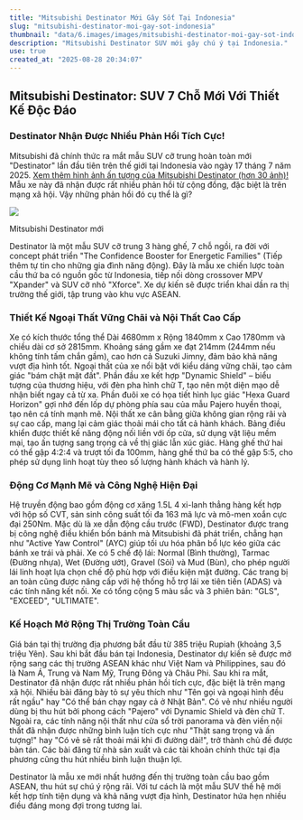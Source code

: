 ```yaml
---
title: "Mitsubishi Destinator Mới Gây Sốt Tại Indonesia"
slug: "mitsubishi-destinator-moi-gay-sot-indonesia"
thumbnail: "data/6.images/images/mitsubishi-destinator-moi-gay-sot-indonesia.webp"
description: "Mitsubishi Destinator SUV mới gây chú ý tại Indonesia."
use: true
created_at: "2025-08-28 20:34:07"
---
```


## Mitsubishi Destinator: SUV 7 Chỗ Mới Với Thiết Kế Độc Đáo

### Destinator Nhận Được Nhiều Phản Hồi Tích Cực!

Mitsubishi đã chính thức ra mắt mẫu SUV cỡ trung hoàn toàn mới "Destinator" lần đầu tiên trên thế giới tại Indonesia vào ngày 17 tháng 7 năm 2025.
[Xem thêm hình ảnh ấn tượng của Mitsubishi Destinator (hơn 30 ảnh)!](https://kuruma-news.jp/photo/939645)
Mẫu xe này đã nhận được rất nhiều phản hồi từ cộng đồng, đặc biệt là trên mạng xã hội.
Vậy những phản hồi đó cụ thể là gì?

![](/images/20250828-00939645-kurumans-000-1-view.webp)

Mitsubishi Destinator mới

Destinator là một mẫu SUV cỡ trung 3 hàng ghế, 7 chỗ ngồi, ra đời với concept phát triển "The Confidence Booster for Energetic Families" (Tiếp thêm tự tin cho những gia đình năng động).
Đây là mẫu xe chiến lược toàn cầu thứ ba có nguồn gốc từ Indonesia, tiếp nối dòng crossover MPV "Xpander" và SUV cỡ nhỏ "Xforce". Xe dự kiến sẽ được triển khai dần ra thị trường thế giới, tập trung vào khu vực ASEAN.

### Thiết Kế Ngoại Thất Vững Chãi và Nội Thất Cao Cấp

Xe có kích thước tổng thể Dài 4680mm x Rộng 1840mm x Cao 1780mm và chiều dài cơ sở 2815mm. Khoảng sáng gầm xe đạt 214mm (244mm nếu không tính tấm chắn gầm), cao hơn cả Suzuki Jimny, đảm bảo khả năng vượt địa hình tốt.
Ngoại thất của xe nổi bật với kiểu dáng vững chãi, tạo cảm giác "bám chặt mặt đất".
Phần đầu xe kết hợp "Dynamic Shield" – biểu tượng của thương hiệu, với đèn pha hình chữ T, tạo nên một diện mạo dễ nhận biết ngay cả từ xa.
Phần đuôi xe có họa tiết hình lục giác "Hexa Guard Horizon" gợi nhớ đến lốp dự phòng phía sau của mẫu Pajero huyền thoại, tạo nên cá tính mạnh mẽ.
Nội thất xe cân bằng giữa không gian rộng rãi và sự cao cấp, mang lại cảm giác thoải mái cho tất cả hành khách.
Bảng điều khiển được thiết kế năng động nối liền với ốp cửa, sử dụng vật liệu mềm mại, tạo ấn tượng sang trọng cả về thị giác lẫn xúc giác.
Hàng ghế thứ hai có thể gập 4:2:4 và trượt tối đa 100mm, hàng ghế thứ ba có thể gập 5:5, cho phép sử dụng linh hoạt tùy theo số lượng hành khách và hành lý.

### Động Cơ Mạnh Mẽ và Công Nghệ Hiện Đại

Hệ truyền động bao gồm động cơ xăng 1.5L 4 xi-lanh thẳng hàng kết hợp với hộp số CVT, sản sinh công suất tối đa 163 mã lực và mô-men xoắn cực đại 250Nm.
Mặc dù là xe dẫn động cầu trước (FWD), Destinator được trang bị công nghệ điều khiển bốn bánh mà Mitsubishi đã phát triển, chẳng hạn như "Active Yaw Control" (AYC) giúp tối ưu hóa phân bổ lực kéo giữa các bánh xe trái và phải.
Xe có 5 chế độ lái: Normal (Bình thường), Tarmac (Đường nhựa), Wet (Đường ướt), Gravel (Sỏi) và Mud (Bùn), cho phép người lái linh hoạt lựa chọn chế độ phù hợp với điều kiện mặt đường.
Các trang bị an toàn cũng được nâng cấp với hệ thống hỗ trợ lái xe tiên tiến (ADAS) và các tính năng kết nối.
Xe có tổng cộng 5 màu sắc và 3 phiên bản: "GLS", "EXCEED", "ULTIMATE".

### Kế Hoạch Mở Rộng Thị Trường Toàn Cầu

Giá bán tại thị trường địa phương bắt đầu từ 385 triệu Rupiah (khoảng 3,5 triệu Yên). Sau khi bắt đầu bán tại Indonesia, Destinator dự kiến sẽ được mở rộng sang các thị trường ASEAN khác như Việt Nam và Philippines, sau đó là Nam Á, Trung và Nam Mỹ, Trung Đông và Châu Phi.
Sau khi ra mắt, Destinator đã nhận được rất nhiều phản hồi tích cực, đặc biệt là trên mạng xã hội.
Nhiều bài đăng bày tỏ sự yêu thích như "Tên gọi và ngoại hình đều rất ngầu" hay "Có thể bán chạy ngay cả ở Nhật Bản". Có vẻ như nhiều người dùng bị thu hút bởi phong cách "Pajero" với Dynamic Shield và đèn chữ T.
Ngoài ra, các tính năng nội thất như cửa sổ trời panorama và đèn viền nội thất đã nhận được những bình luận tích cực như "Thật sang trọng và ấn tượng!" hay "Có vẻ sẽ rất thoải mái khi đi đường dài!", trở thành chủ đề được bàn tán. Các bài đăng từ nhà sản xuất và các tài khoản chính thức tại địa phương cũng thu hút nhiều bình luận thuận lợi.

Destinator là mẫu xe mới nhất hướng đến thị trường toàn cầu bao gồm ASEAN, thu hút sự chú ý rộng rãi.
Với tư cách là một mẫu SUV thế hệ mới kết hợp tính tiện dụng và khả năng vượt địa hình, Destinator hứa hẹn nhiều điều đáng mong đợi trong tương lai.